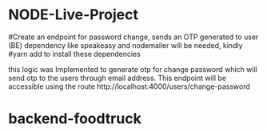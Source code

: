 # NODE-Live-Project

#Create an endpoint for password change, sends an OTP generated to user (BE)
dependency like speakeasy and nodemailer will be needed, kindly #yarn add to install these dependencies

this logic was Implemented to generate otp for change password which will send otp to the users through email address. This endpoint will be accessible using the route http://localhost:4000/users/change-password
# backend-foodtruck
